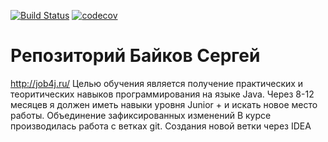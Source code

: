 [![Build Status](https://travis-ci.org/BaikovSergey/job4j.svg?branch=master)](https://travis-ci.org/BaikovSergey/job4j)
[![codecov](https://codecov.io/gh/BaikovSergey/job4j/branch/master/graph/badge.svg)](https://codecov.io/gh/BaikovSergey/job4j)

# Репозиторий Байков Сергей
 http://job4j.ru/
 Целью обучения является получение практических и теоритических навыков программирования на языке Java.
 Через 8-12 месяцев я должен иметь навыки уровня Junior + и искать новое место работы.
 Объединение зафиксированных изменений
 В курсе производилась работа с ветках git.
 Создания новой ветки через IDEA
 